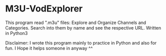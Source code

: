 # M3U-VodExplorer
This program read ".m3u" files: Explore and Organize Channels and Categories. Search into them by name and see the respective URL. 
Written in Python3



Disclaimer:
I wrote this program mainly to practice in Python and also for fun.
I Hope it helps someone in anyway ^^
